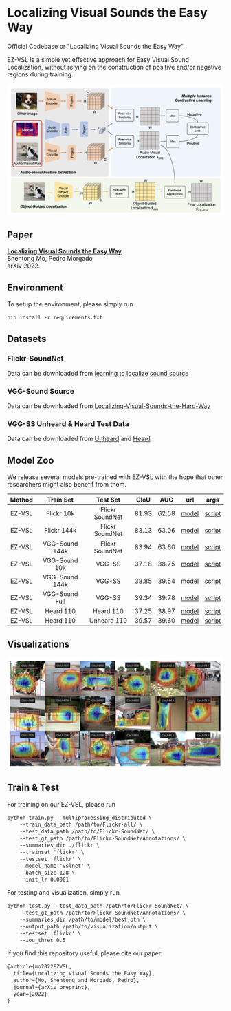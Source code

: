 # Localizing Visual Sounds the Easy Way

Official Codebase or "Localizing Visual Sounds the Easy Way".

EZ-VSL is a simple yet effective approach for Easy Visual Sound Localization, without relying on the construction of positive and/or negative regions during training.

![My Image](images/framework.png)


## Paper

[**Localizing Visual Sounds the Easy Way**]()<br>
Shentong Mo, Pedro Morgado<br>
arXiv 2022.


## Environment

To setup the environment, please simply run

```
pip install -r requirements.txt
```


## Datasets

###  Flickr-SoundNet

Data can be downloaded from [learning to localize sound source](https://github.com/ardasnck/learning_to_localize_sound_source)

###  VGG-Sound Source

Data can be downloaded from [Localizing-Visual-Sounds-the-Hard-Way](https://github.com/hche11/Localizing-Visual-Sounds-the-Hard-Way)

###  VGG-SS Unheard & Heard Test Data 

Data can be downloaded from [Unheard](https://github.com/stoneMo/EZ-VSL/blob/main/metadata/vggss_unheard_test.csv) and [Heard](https://github.com/stoneMo/EZ-VSL/blob/main/metadata/vggss_heard_test.csv)


## Model Zoo

We release several models pre-trained with EZ-VSL with the hope that other researchers might also benefit from them.

| Method |    Train Set   |     Test Set    |     CIoU     |  AUC  | url | args |
|:------:|:--------------:|:---------------:|:------------:|:-----:|:---:|:----:|
| EZ-VSL |   Flickr 10k   | Flickr SoundNet |     81.93    | 62.58 | [model]() | [script]() |
| EZ-VSL |   Flickr 144k  | Flickr SoundNet |     83.13    | 63.06 | [model]() | [script]() |
| EZ-VSL | VGG-Sound 144k | Flickr SoundNet |     83.94    | 63.60 | [model]() | [script]() |
| EZ-VSL |  VGG-Sound 10k |      VGG-SS     |     37.18    | 38.75 | [model]() | [script]() |
| EZ-VSL | VGG-Sound 144k |      VGG-SS     |     38.85    | 39.54 | [model]() | [script]() |
| EZ-VSL | VGG-Sound Full |      VGG-SS     |     39.34    | 39.78 | [model]() | [script]() |
| EZ-VSL |    Heard 110   |    Heard 110    |     37.25    | 38.97 | [model]() | [script]() |
| EZ-VSL |    Heard 110   |   Unheard 110   |     39.57    | 39.60 | [model]() | [script]() |

## Visualizations

![My Image](images/visualization.png)


## Train & Test

For training on our EZ-VSL, please run

```
python train.py --multiprocessing_distributed \
    --train_data_path /path/to/Flickr-all/ \
    --test_data_path /path/to/Flickr-SoundNet/ \
    --test_gt_path /path/to/Flickr-SoundNet/Annotations/ \
    --summaries_dir ./flickr \
    --trainset 'flickr' \
    --testset 'flickr' \
    --model_name 'vslnet' \
    --batch_size 128 \
    --init_lr 0.0001 
```


For testing and visualization, simply run

```
python test.py --test_data_path /path/to/Flickr-SoundNet/ \
    --test_gt_path /path/to/Flickr-SoundNet/Annotations/ \
    --summaries_dir /path/to/model/best.pth \
    --output_path /path/to/visualization/output \
    --testset 'flickr' \
    --iou_thres 0.5
```


If you find this repository useful, please cite our paper:
```
@article{mo2022EZVSL,
  title={Localizing Visual Sounds the Easy Way},
  author={Mo, Shentong and Morgado, Pedro},
  journal={arXiv preprint},
  year={2022}
}
```


